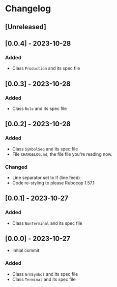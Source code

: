 # Changelog

## [Unreleased]

## [0.0.4] - 2023-10-28
### Added
- Class `Production` and its spec file

## [0.0.3] - 2023-10-28
### Added
- Class `Rule` and its spec file

## [0.0.2] - 2023-10-28
### Added
- Class `SymbolSeq` and its spec file
- File `CHANGELOG.md`; the file file you're reading now.

### Changed
- Line separator set to lf (line feed)
- Code re-styling to please Rubocop 1.57.1

## [0.0.1] - 2023-10-27
### Added
- Class `NonTerminal` and its spec file

## [0.0.0] - 2023-10-27
- Initial commit

### Added
- Class `GrmSymbol` and its spec file
- Class `Terminal` and its spec file